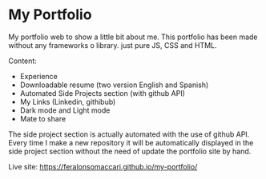 # My Portfolio

My portfolio web to show a little bit about me.
This portfolio has been made without any frameworks o library. just pure JS, CSS and HTML.

Content:
- Experience
- Downloadable resume (two version English and Spanish)
- Automated Side Projects section (with github API)
- My Links (Linkedin, githibub)
- Dark mode and Light mode
- Mate to share

The side project section is actually automated with the use of github API. Every time I make a new repository it will be automatically displayed in the side project section without the need of update the portfolio site by hand.

Live site: https://feralonsomaccari.github.io/my-portfolio/
